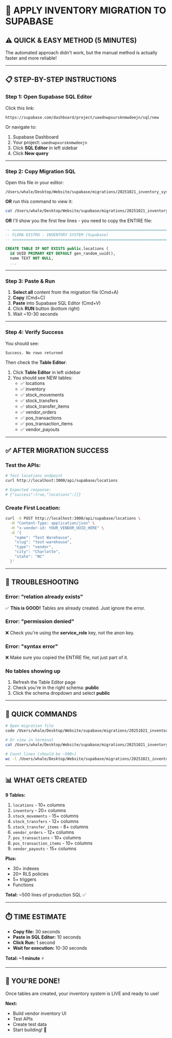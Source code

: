 # 🚀 APPLY INVENTORY MIGRATION TO SUPABASE

## ⚠️ QUICK & EASY METHOD (5 MINUTES)

The automated approach didn't work, but the manual method is actually faster and more reliable!

---

## 📋 STEP-BY-STEP INSTRUCTIONS

### **Step 1: Open Supabase SQL Editor**

Click this link:
```
https://supabase.com/dashboard/project/uaednwpxursknmwdeejn/sql/new
```

Or navigate to:
1. Supabase Dashboard
2. Your project: `uaednwpxursknmwdeejn`
3. Click **SQL Editor** in left sidebar
4. Click **New query**

---

### **Step 2: Copy Migration SQL**

Open this file in your editor:
```
/Users/whale/Desktop/Website/supabase/migrations/20251021_inventory_system.sql
```

**OR** run this command to view it:
```bash
cat /Users/whale/Desktop/Website/supabase/migrations/20251021_inventory_system.sql
```

**OR** I'll show you the first few lines - you need to copy the ENTIRE file:

```sql
-- ============================================================================
-- FLORA DISTRO - INVENTORY SYSTEM (Supabase)
-- ============================================================================

CREATE TABLE IF NOT EXISTS public.locations (
  id UUID PRIMARY KEY DEFAULT gen_random_uuid(),
  name TEXT NOT NULL,
  ...
```

---

### **Step 3: Paste & Run**

1. **Select all** content from the migration file (Cmd+A)
2. **Copy** (Cmd+C)
3. **Paste** into Supabase SQL Editor (Cmd+V)
4. Click **RUN** button (bottom right)
5. Wait ~10-30 seconds

---

### **Step 4: Verify Success**

You should see:
```
Success. No rows returned
```

Then check the **Table Editor**:
1. Click **Table Editor** in left sidebar
2. You should see NEW tables:
   - ✅ locations
   - ✅ inventory
   - ✅ stock_movements
   - ✅ stock_transfers
   - ✅ stock_transfer_items
   - ✅ vendor_orders
   - ✅ pos_transactions
   - ✅ pos_transaction_items
   - ✅ vendor_payouts

---

## ✅ AFTER MIGRATION SUCCESS

### **Test the APIs:**

```bash
# Test locations endpoint
curl http://localhost:3000/api/supabase/locations

# Expected response:
# {"success":true,"locations":[]}
```

### **Create First Location:**

```bash
curl -X POST http://localhost:3000/api/supabase/locations \
  -H "Content-Type: application/json" \
  -H "x-vendor-id: YOUR_VENDOR_UUID_HERE" \
  -d '{
    "name": "Test Warehouse",
    "slug": "test-warehouse",  
    "type": "vendor",
    "city": "Charlotte",
    "state": "NC"
  }'
```

---

## 🐛 TROUBLESHOOTING

### **Error: "relation already exists"**
✅ **This is GOOD!** Tables are already created. Just ignore the error.

### **Error: "permission denied"**
❌ Check you're using the **service_role** key, not the anon key.

### **Error: "syntax error"**
❌ Make sure you copied the ENTIRE file, not just part of it.

### **No tables showing up**
1. Refresh the Table Editor page
2. Check you're in the right schema: **public**
3. Click the schema dropdown and select **public**

---

## 🎯 QUICK COMMANDS

```bash
# Open migration file
code /Users/whale/Desktop/Website/supabase/migrations/20251021_inventory_system.sql

# Or view in terminal
cat /Users/whale/Desktop/Website/supabase/migrations/20251021_inventory_system.sql

# Count lines (should be ~500+)
wc -l /Users/whale/Desktop/Website/supabase/migrations/20251021_inventory_system.sql
```

---

## 📊 WHAT GETS CREATED

**9 Tables:**
1. `locations` - 10+ columns
2. `inventory` - 20+ columns  
3. `stock_movements` - 15+ columns
4. `stock_transfers` - 12+ columns
5. `stock_transfer_items` - 8+ columns
6. `vendor_orders` - 12+ columns
7. `pos_transactions` - 10+ columns
8. `pos_transaction_items` - 10+ columns
9. `vendor_payouts` - 15+ columns

**Plus:**
- 30+ indexes
- 20+ RLS policies
- 5+ triggers
- Functions

**Total:** ~500 lines of production SQL ✅

---

## ⏱️ TIME ESTIMATE

- **Copy file:** 30 seconds
- **Paste in SQL Editor:** 10 seconds  
- **Click Run:** 1 second
- **Wait for execution:** 10-30 seconds

**Total: ~1 minute** ⚡

---

## 🎉 YOU'RE DONE!

Once tables are created, your inventory system is LIVE and ready to use!

**Next:**
- Build vendor inventory UI
- Test APIs
- Create test data
- Start building! 🚀

